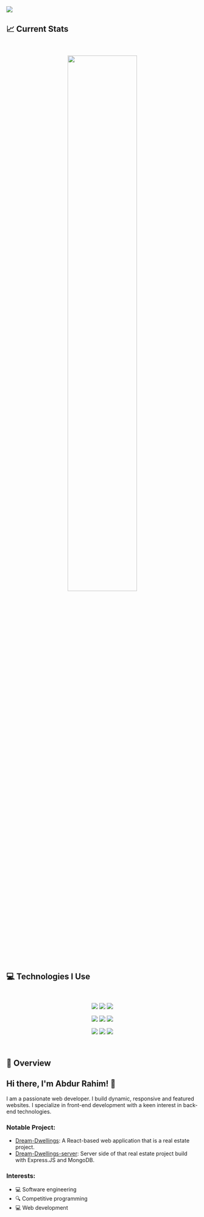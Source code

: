 <a href="https://www.linkedin.com/in/rahim-ashraf">
<img src="https://i.ibb.co/h7Mt1Pg/Rahim-Web-developer.gif" />
</a> 

## :chart_with_upwards_trend: Current Stats
<br />
<p align="center">
  <img width="60%" src="https://github-readme-streak-stats.herokuapp.com?user=Rahim-Ashraf&theme=react&hide_border=true&background=0D1117&stroke=0D1117&fire=FF1CF7&sideLabels=00F0FF&currStreakNum=00F0FF&ring=FF1CF7&currStreakLabel=00F0FF&sideNums=00F0FF" />
</p>
</br>

## :computer: Technologies I Use

<br>
<p align="center">
<img src="https://github.com/mir-hussain/mir-hussain/blob/main/images/icons/HTML.png"/>
<img src="https://github.com/mir-hussain/mir-hussain/blob/main/images/icons/css.png"/>
<img src="https://github.com/mir-hussain/mir-hussain/blob/main/images/icons/JavaScript.png"/>
</p>
<p align="center">
<img src="https://github.com/mir-hussain/mir-hussain/blob/main/images/icons/react.png"/>
<img src="https://github.com/mir-hussain/mir-hussain/blob/main/images/icons/tailwind.png"/>
<img src="https://github.com/mir-hussain/mir-hussain/blob/main/images/icons/firebase.png"/>
</p>
<p align="center">
<img src="https://github.com/mir-hussain/mir-hussain/blob/main/images/icons/node.png"/>
<img src="https://github.com/mir-hussain/mir-hussain/blob/main/images/icons/express.png"/>
<img src="https://github.com/mir-hussain/mir-hussain/blob/main/images/icons/mongo.png"/>
</p>
<br/>

## :eyes: Overview 
## Hi there, I'm Abdur Rahim! 👋

I am a passionate web developer. I build dynamic, responsive and featured websites. I specialize in front-end development with a keen interest in back-end technologies.

### Notable Project:
- [Dream-Dwellings](https://github.com/Rahim-Ashraf/dream-dwellings-client): A React-based web application that is a real estate project.
- [Dream-Dwellings-server](https://github.com/Rahim-Ashraf/dream-dwellings-server): Server side of that real estate project build with Express.JS and MongoDB.

### Interests:
- 💻 Software engineering
- 🔍 Competitive programming
- 💻 Web development
<br />
